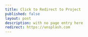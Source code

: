 ```yaml
---
title: Click to Redirect to Project
published: false
layout: post
description: with no page entry here
redirect: https://unsplash.com
---
```


